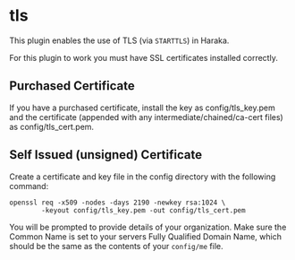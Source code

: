 tls
====

This plugin enables the use of TLS (via `STARTTLS`) in Haraka.

For this plugin to work you must have SSL certificates installed correctly.

Purchased Certificate
----

If you have a purchased certificate, install the key as config/tls\_key.pem and the
certificate (appended with any intermediate/chained/ca-cert files) as
config/tls\_cert.pem.

Self Issued (unsigned) Certificate
----

Create a certificate and key file in the config directory with the following
command:

    openssl req -x509 -nodes -days 2190 -newkey rsa:1024 \
            -keyout config/tls_key.pem -out config/tls_cert.pem

You will be prompted to provide details of your organization. Make sure the
Common Name is set to your servers Fully Qualified Domain Name, which should
be the same as the contents of your `config/me` file.
